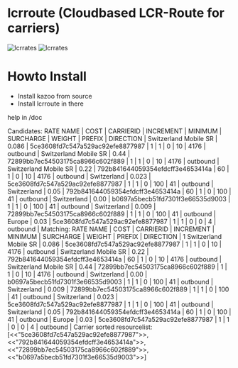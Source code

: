 # lcrroute (Cloudbased LCR-Route for carriers)
![lcrrates](https://raw.githubusercontent.com/urueedi/lcrroute/master/screenshots/lcrroute_1.png)
![lcrrates](https://raw.githubusercontent.com/urueedi/lcrroute/master/screenshots/lcrroute_2.png)

Howto Install
=============

- Install kazoo from source
- Install lcrroute in there

help in /doc

Candidates:
                           RATE NAME |      COST |                           CARRIERID | INCREMENT |   MINIMUM | SURCHARGE |    WEIGHT |    PREFIX | DIRECTION |
               Switzerland Mobile SR |     0.086 |    5ce3608fd7c547a529ac92efe8877987 |         1 |         1 |         0 |        10 |      4176 |  outbound |
               Switzerland Mobile SR |      0.44 |    72899bb7ec54503175ca8966c602f889 |         1 |         1 |         0 |        10 |      4176 |  outbound |
               Switzerland Mobile SR |      0.22 |    792b841644059354efdcff3e4653414a |        60 |         1 |         0 |        10 |      4176 |  outbound |
                         Switzerland |     0.023 |    5ce3608fd7c547a529ac92efe8877987 |         1 |         1 |         0 |       100 |        41 |  outbound |
                         Switzerland |      0.05 |    792b841644059354efdcff3e4653414a |        60 |         1 |         0 |       100 |        41 |  outbound |
                         Switzerland |      0.00 |    b0697a5becb51fd7301f3e66535d9003 |         1 |         1 |         0 |       100 |        41 |  outbound |
                         Switzerland |     0.009 |    72899bb7ec54503175ca8966c602f889 |         1 |         1 |         0 |       100 |        41 |  outbound |
                              Europe |      0.03 |    5ce3608fd7c547a529ac92efe8877987 |         1 |         1 |         0 |         0 |         4 |  outbound |
Matching:
                           RATE NAME |      COST |                           CARRIERID | INCREMENT |   MINIMUM | SURCHARGE |    WEIGHT |    PREFIX | DIRECTION |
             1 Switzerland Mobile SR |     0.086 |    5ce3608fd7c547a529ac92efe8877987 |         1 |         1 |         0 |        10 |      4176 |  outbound |
               Switzerland Mobile SR |      0.22 |    792b841644059354efdcff3e4653414a |        60 |         1 |         0 |        10 |      4176 |  outbound |
               Switzerland Mobile SR |      0.44 |    72899bb7ec54503175ca8966c602f889 |         1 |         1 |         0 |        10 |      4176 |  outbound |
                         Switzerland |      0.00 |    b0697a5becb51fd7301f3e66535d9003 |         1 |         1 |         0 |       100 |        41 |  outbound |
                         Switzerland |     0.009 |    72899bb7ec54503175ca8966c602f889 |         1 |         1 |         0 |       100 |        41 |  outbound |
                         Switzerland |     0.023 |    5ce3608fd7c547a529ac92efe8877987 |         1 |         1 |         0 |       100 |        41 |  outbound |
                         Switzerland |      0.05 |    792b841644059354efdcff3e4653414a |        60 |         1 |         0 |       100 |        41 |  outbound |
                              Europe |      0.03 |    5ce3608fd7c547a529ac92efe8877987 |         1 |         1 |         0 |         0 |         4 |  outbound |
Carrier sorted resourcelist: 
                        [<<"5ce3608fd7c547a529ac92efe8877987">>,
                         <<"792b841644059354efdcff3e4653414a">>,
                         <<"72899bb7ec54503175ca8966c602f889">>,
                         <<"b0697a5becb51fd7301f3e66535d9003">>]
